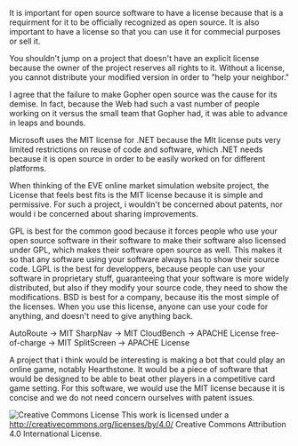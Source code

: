 It is important for open source software to have a license because that is a requirment for it to be officially recognized as open source. It is also important to have a license so that you can use it for commecial purposes or sell it.

You shouldn't jump on a project that doesn't have an explicit license because the owner of the project reserves all rights to it. Without a license, you cannot distribute your modified version in order to "help your neighbor." 

I agree that the failure to make Gopher open source was the cause for its demise. In fact, because the Web had such a vast number of people working on it versus the small team that Gopher had, it was able to advance in leaps and bounds.  

Microsoft uses the MIT license for .NET because the MIt license puts very limited restrictions on reuse of code and software, which .NET needs because it is open source in order to be easily worked on for different platforms.


When thinking of the EVE online market simulation website project, the License that feels best fits is the MIT license because it is simple and permissive. For such a project, i wouldn't be concerned about patents, nor would i be concerned about sharing improvements.

GPL is best for the common good because it forces people who use your open source software in their software to make their software also licensed under GPL, which makes their software open source as well. This makes it so that any software using your software always has to show their source code. LGPL is the best for developpers, because people can use your software in proprietary stuff, guaranteeing that your software is more widely distributed, but also if they modify your source code, they need to show the modifications. BSD is best for a company, because itis the most simple of the licenses. When you use this license, anyone can use your code for anything, and doesn't need to give anything back.

AutoRoute -> MIT
SharpNav -> MIT
CloudBench -> APACHE License
free-of-charge -> MIT
SplitScreen -> APACHE License

A project that i think would be interesting is making a bot that could play an online game, notably Hearthstone. It would be a piece of software that would be designed to be able to beat other players in a competitive card game setting. For this software, we would use the MIT license because it is concise and we do not need concern ourselves with patent issues. 

![Creative Commons License](https://i.creativecommons.org/l/by/4.0/88x31.png) This work is licensed under a http://creativecommons.org/licenses/by/4.0/ Creative Commons Attribution 4.0 International License.
